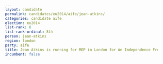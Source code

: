 ```yaml
---
layout: candidate
permalink: candidates/eu2014/aife/jean-atkins/
categories: candidate aife
election: eu2014
list-rank: 8
list-rank-ordinal: 8th
person: jean-atkins
region: london
party: aife
title: Jean Atkins is running for MEP in London for An Independence From Europe
incumbent: false
---
```

